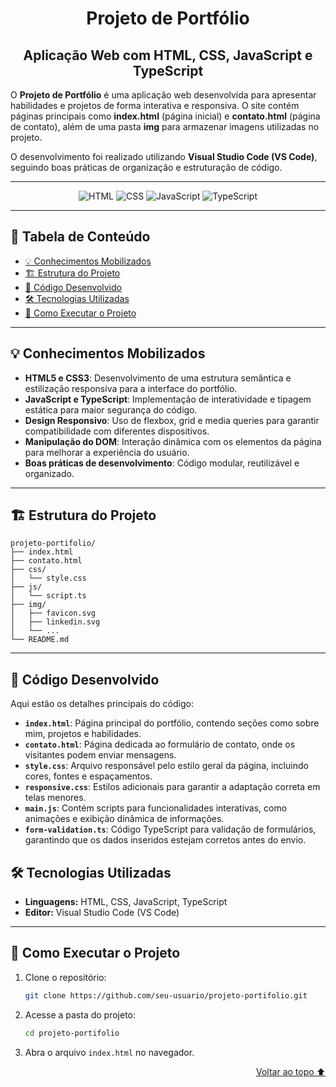 <div align='center', id='topo'/>

# Projeto de Portfólio
## Aplicação Web com HTML, CSS, JavaScript e TypeScript

</div>

O **Projeto de Portfólio** é uma aplicação web desenvolvida para apresentar habilidades e projetos de forma interativa e responsiva. O site contém páginas principais como **index.html** (página inicial) e **contato.html** (página de contato), além de uma pasta **img** para armazenar imagens utilizadas no projeto.

O desenvolvimento foi realizado utilizando **Visual Studio Code (VS Code)**, seguindo boas práticas de organização e estruturação de código.

******

<div align='center'/>

  ![HTML](https://a11ybadges.com/badge?logo=html5)
  ![CSS](https://a11ybadges.com/badge?logo=css3)
  ![JavaScript](https://a11ybadges.com/badge?logo=javascript)
  ![TypeScript](https://a11ybadges.com/badge?logo=typescript)
  
</div>

******

## 📖 Tabela de Conteúdo
- [💡 Conhecimentos Mobilizados](#conhecimentosMobilizados)
- [🏗️ Estrutura do Projeto](#estruturaDoProjeto)
- [📂 Código Desenvolvido](#codigoDesenvolvido)
- [🛠️ Tecnologias Utilizadas](#tecnologiasUtilizadas)
- [🚀 Como Executar o Projeto](#comoExecutar)

---

<div id='conhecimentosMobilizados'/> 

## 💡 Conhecimentos Mobilizados

- **HTML5 e CSS3**: Desenvolvimento de uma estrutura semântica e estilização responsiva para a interface do portfólio.
- **JavaScript e TypeScript**: Implementação de interatividade e tipagem estática para maior segurança do código.
- **Design Responsivo**: Uso de flexbox, grid e media queries para garantir compatibilidade com diferentes dispositivos.
- **Manipulação do DOM**: Interação dinâmica com os elementos da página para melhorar a experiência do usuário.
- **Boas práticas de desenvolvimento**: Código modular, reutilizável e organizado.

---

<div id='estruturaDoProjeto'/> 

## 🏗️ Estrutura do Projeto

```
projeto-portifolio/
├── index.html
├── contato.html
├── css/
│   └── style.css
├── js/
│   └── script.ts
├── img/
│   ├── favicon.svg
│   ├── linkedin.svg
│   └── ...
└── README.md
```

---

<div id='codigoDesenvolvido'/> 

## 📂 Código Desenvolvido

Aqui estão os detalhes principais do código:

- **`index.html`**: Página principal do portfólio, contendo seções como sobre mim, projetos e habilidades.
- **`contato.html`**: Página dedicada ao formulário de contato, onde os visitantes podem enviar mensagens.
- **`style.css`**: Arquivo responsável pelo estilo geral da página, incluindo cores, fontes e espaçamentos.
- **`responsive.css`**: Estilos adicionais para garantir a adaptação correta em telas menores.
- **`main.js`**: Contém scripts para funcionalidades interativas, como animações e exibição dinâmica de informações.
- **`form-validation.ts`**: Código TypeScript para validação de formulários, garantindo que os dados inseridos estejam corretos antes do envio.

<div id='tecnologiasUtilizadas'/> 

## 🛠️ Tecnologias Utilizadas

- **Linguagens:** HTML, CSS, JavaScript, TypeScript
- **Editor:** Visual Studio Code (VS Code)

---

<div id='comoExecutar'/> 

## 🚀 Como Executar o Projeto

1. Clone o repositório:
   ```sh
   git clone https://github.com/seu-usuario/projeto-portifolio.git
   ```
2. Acesse a pasta do projeto:
   ```sh
   cd projeto-portifolio
   ```
3. Abra o arquivo `index.html` no navegador.

<div align='right'>
  
  [Voltar ao topo ⬆️](#topo)

</div>

